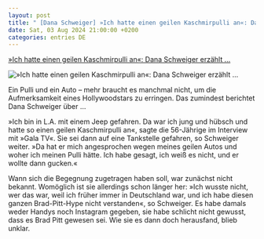 ```yaml
---
layout: post
title: " [Dana Schweiger] »Ich hatte einen geilen Kaschmirpulli an«: Dana Schweiger erzählt ..."
date: Sat, 03 Aug 2024 21:00:00 +0200
categories: entries DE
---
```

[»Ich hatte einen geilen Kaschmirpulli an«: Dana Schweiger erzählt ...](https://www.spiegel.de/panorama/leute/dana-schweiger-erzaehlt-wie-sie-von-brad-pitt-angesprochen-wurde-hatte-einen-geilen-kaschmirpulli-an-a-639115ee-d136-4a0d-9b41-74c1c96fa8b9)

![»Ich hatte einen geilen Kaschmirpulli an«: Dana Schweiger erzählt ...](https://cdn.prod.www.spiegel.de/images/fd3b6c61-e011-4b9a-b561-37533383ed2b_w1200_r1.778_fpx47.35_fpy45.jpg)

Ein Pulli und ein Auto – mehr braucht es manchmal nicht, um die Aufmerksamkeit eines Hollywoodstars zu erringen. Das zumindest berichtet Dana Schweiger über ...

»Ich bin in L.A. mit einem Jeep gefahren. Da war ich jung und hübsch und hatte so einen geilen Kaschmirpulli an«, sagte die 56-Jährige im Interview mit »Gala TV«. Sie sei dann auf eine Tankstelle gefahren, so Schweiger weiter. »Da hat er mich angesprochen wegen meines geilen Autos und woher ich meinen Pulli hätte. Ich habe gesagt, ich weiß es nicht, und er wollte dann gucken.«

Wann sich die Begegnung zugetragen haben soll, war zunächst nicht bekannt. Womöglich ist sie allerdings schon länger her: »Ich wusste nicht, wer das war, weil ich früher immer in Deutschland war, und ich habe diesen ganzen Brad-Pitt-Hype nicht verstanden«, so Schweiger. Es habe damals weder Handys noch Instagram gegeben, sie habe schlicht nicht gewusst, dass es Brad Pitt gewesen sei. Wie sie es dann doch herausfand, blieb unklar.

